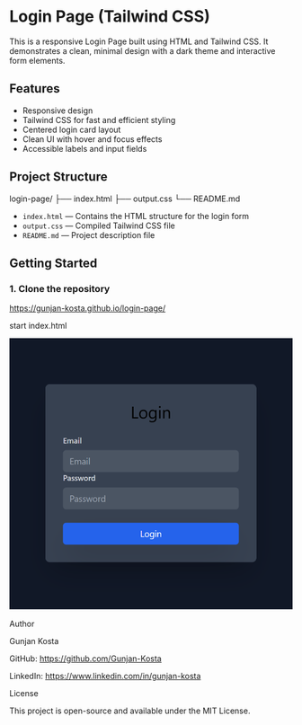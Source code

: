 # Login Page (Tailwind CSS)

This is a responsive Login Page built using HTML and Tailwind CSS. It demonstrates a clean, minimal design with a dark theme and interactive form elements.

## Features

- Responsive design
- Tailwind CSS for fast and efficient styling
- Centered login card layout
- Clean UI with hover and focus effects
- Accessible labels and input fields

## Project Structure
login-page/
├── index.html
├── output.css
└── README.md

- `index.html` — Contains the HTML structure for the login form
- `output.css` — Compiled Tailwind CSS file
- `README.md` — Project description file

## Getting Started

### 1. Clone the repository
https://gunjan-kosta.github.io/login-page/

start index.html

![Login Page Screenshot](screenshot.png)


Author

Gunjan Kosta

GitHub: https://github.com/Gunjan-Kosta

LinkedIn: https://www.linkedin.com/in/gunjan-kosta

License

This project is open-source and available under the MIT License.
